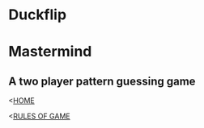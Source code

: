 # Duckflip
<!doctype html>
<html>
  <head>
    <title> Mastermind </title>
  </head>
  <body>
    <main>
      <h1> Mastermind</h1>
      <h2> A two player pattern guessing game </h2>
      <p><<a href="#">HOME</a> </p>
      <p><<a href="#">RULES OF GAME</a> </p>
    </main>
  </body>
</html>
